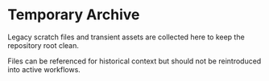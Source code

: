 # Temporary Archive

Legacy scratch files and transient assets are collected here to keep the repository root clean.

Files can be referenced for historical context but should not be reintroduced into active workflows.
